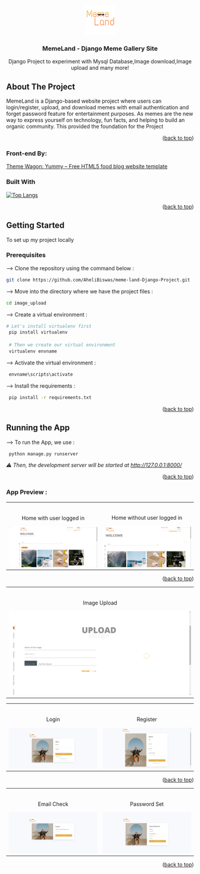 <!-- Improved compatibility of back to top link: See: https://github.com/othneildrew/Best-README-Template/pull/73 -->
<a name="readme-top"></a>
<!--
*** Thanks for checking out the Best-README-Template. If you have a suggestion
*** that would make this better, please fork the repo and create a pull request
*** or simply open an issue with the tag "enhancement".
*** Don't forget to give the project a star!
*** Thanks again! Now go create something AMAZING! :D
-->



<!-- PROJECT SHIELDS -->
<!--
*** I'm using markdown "reference style" links for readability.
*** Reference links are enclosed in brackets [ ] instead of parentheses ( ).
*** See the bottom of this document for the declaration of the reference variables
*** for contributors-url, forks-url, etc. This is an optional, concise syntax you may use.
*** https://www.markdownguide.org/basic-syntax/#reference-style-links
-->




<!-- PROJECT LOGO -->
<br />
<div align="center">
  <a href="">
    <img src="doc_image/logo.jpg" alt="Logo" width="80" height="80">
  </a>

<h3 align="center">MemeLand - Django Meme Gallery Site</h3>

  <p align="center">
    Django Project to experiment with Mysql Database,Image download,Image upload and many more!
    <br />
  </p>
</div>

<!-- ABOUT THE PROJECT -->
## About The Project
<p>
    MemeLand is a Django-based website project where users can login/register, upload, and download memes with email authentication and forget password feature for entertainment purposes. As memes are the new way to express yourself on technology, fun facts, and helping to build an organic community. This provided the foundation for the Project </p>

<p align="right">(<a href="#readme-top">back to top</a>)</p>

### Front-end By:
<p><a href="https://themewagon.com/themes/free-html5-food-blog-website-template-yummy/"> Theme Wagon: Yummy – Free HTML5 food blog website template</a>  </p>

### Built With
[![Top Langs](https://github-readme-stats.vercel.app/api/top-langs/?username=ahelibiswas)](https://github.com/ahelibiswas/github-readme-stats)

<p align="right">(<a href="#readme-top">back to top</a>)</p>



<!-- GETTING STARTED -->
## Getting Started

To set up my project locally

### Prerequisites

--> Clone the repository using the command below :
  ```sh
 git clone https://github.com/AheliBiswas/meme-land-Django-Project.git
  ```

--> Move into the directory where we have the project files :
   ```sh
   cd image_upload
   ```
--> Create a virtual environment :
   ```sh
   # Let's install virtualenv first
    pip install virtualenv

    # Then we create our virtual environment
    virtualenv envname
   ```
--> Activate the virtual environment :
   ```sh
    envname\scripts\activate
   ```
--> Install the requirements :
   ```sh
    pip install -r requirements.txt

   ```

<p align="right">(<a href="#readme-top">back to top</a>)</p>



<!-- USAGE EXAMPLES -->
## Running the App

--> To run the App, we use :
   ```sh
    python manage.py runserver

   ```

_⚠ Then, the development server will be started at http://127.0.0.1:8000/_

<p align="right">(<a href="#readme-top">back to top</a>)</p>


<!-- App Preview -->
### App Preview :

<table width="100%"> 
<tr>
<td width="50%">      
&nbsp; 
<br>
<p align="center">
  Home with user logged in
</p>
<img src="doc_image/home with login.png">
</td> 
<td width="50%">
<br>
<p align="center">
  Home without user logged in
</p>
<img src="doc_image/home withou login.png">  
</td>
</table>
<p align="right">(<a href="#readme-top">back to top</a>)</p>

<table width="100%"> 
<tr>
<td width="50%">      
&nbsp; 
<br>
<p align="center">
  Image Upload
</p>
<img src="doc_image/3.png">
</td> 


<table width="100%"> 
<tr>
<td width="50%">      
&nbsp; 
<br>
<p align="center">
  Login
</p>
<img src="doc_image/login.png">
</td> 
<td width="50%">
<br>
<p align="center">
  Register
</p>
<img src="doc_image/register.png">  
</td>
</table>
<p align="right">(<a href="#readme-top">back to top</a>)</p>

<table width="100%"> 
<tr>
<td width="50%">      
&nbsp; 
<br>
<p align="center">
  Email Check
</p>
<img src="doc_image/email verification.png">
</td> 
<td width="50%">
<br>
<p align="center">
  Password Set
</p>
<img src="doc_image/new password set 2.png">  
</td>
</table>
<p align="right">(<a href="#readme-top">back to top</a>)</p>





<!-- MARKDOWN LINKS & IMAGES -->
<!-- https://www.markdownguide.org/basic-syntax/#reference-style-links -->
[contributors-shield]: https://img.shields.io/github/contributors/github_username/repo_name.svg?style=for-the-badge
[contributors-url]: https://github.com/github_username/repo_name/graphs/contributors
[forks-shield]: https://img.shields.io/github/forks/github_username/repo_name.svg?style=for-the-badge
[forks-url]: https://github.com/github_username/repo_name/network/members
[stars-shield]: https://img.shields.io/github/stars/github_username/repo_name.svg?style=for-the-badge
[stars-url]: https://github.com/github_username/repo_name/stargazers
[issues-shield]: https://img.shields.io/github/issues/github_username/repo_name.svg?style=for-the-badge
[issues-url]: https://github.com/github_username/repo_name/issues
[license-shield]: https://img.shields.io/github/license/github_username/repo_name.svg?style=for-the-badge
[license-url]: https://github.com/github_username/repo_name/blob/master/LICENSE.txt
[linkedin-shield]: https://img.shields.io/badge/-LinkedIn-black.svg?style=for-the-badge&logo=linkedin&colorB=555
[linkedin-url]: https://linkedin.com/in/linkedin_username
[product-screenshot]: images/screenshot.png
[Next.js]: https://img.shields.io/badge/next.js-000000?style=for-the-badge&logo=nextdotjs&logoColor=white
[Next-url]: https://nextjs.org/
[React.js]: https://img.shields.io/badge/React-20232A?style=for-the-badge&logo=react&logoColor=61DAFB
[React-url]: https://reactjs.org/
[Vue.js]: https://img.shields.io/badge/Vue.js-35495E?style=for-the-badge&logo=vuedotjs&logoColor=4FC08D
[Vue-url]: https://vuejs.org/
[Angular.io]: https://img.shields.io/badge/Angular-DD0031?style=for-the-badge&logo=angular&logoColor=white
[Angular-url]: https://angular.io/
[Svelte.dev]: https://img.shields.io/badge/Svelte-4A4A55?style=for-the-badge&logo=svelte&logoColor=FF3E00
[Svelte-url]: https://svelte.dev/
[Laravel.com]: https://img.shields.io/badge/Laravel-FF2D20?style=for-the-badge&logo=laravel&logoColor=white
[Laravel-url]: https://laravel.com
[Bootstrap.com]: https://img.shields.io/badge/Bootstrap-563D7C?style=for-the-badge&logo=bootstrap&logoColor=white
[Bootstrap-url]: https://getbootstrap.com
[JQuery.com]: https://img.shields.io/badge/jQuery-0769AD?style=for-the-badge&logo=jquery&logoColor=white
[JQuery-url]: https://jquery.com 
